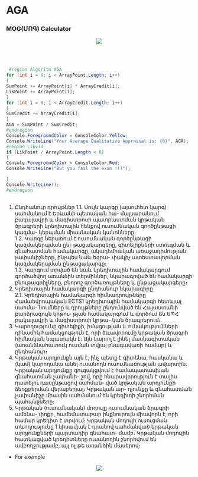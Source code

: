 # AGA
### MOG(ՄՈԳ) Calculator
<p align="center">
<img  src="https://github.com/VanHakobyan/AGA/blob/master/GIF2.gif?raw=true">
</p><br><br>

```C#
 #region Algoritm AGA
for (int i = 0; i < ArrayPoint.Length; i++)
{
SumPoint += ArrayPoint[i] * ArrayCredit[i];
LikPoint += ArrayPoint[i];
}
for (int i = 0; i < ArrayCredit.Length; i++)
{
SumCredit += ArrayCredit[i];
}
AGA = SumPoint / SumCredit;
#endregion
Console.ForegroundColor = ConsoleColor.Yellow;
Console.WriteLine("Your Average Qualitative Appraisal is: {0}", AGA);
#region Likvid
if (LikPoint / ArrayPoint.Length < 8)
{
Console.ForegroundColor = ConsoleColor.Red;
Console.WriteLine("But you fail the exam !!!");

}
Console.WriteLine();
#endregion
            
 ```

1. Ընդհանուր դրույթներ
1.1. Սույն կարգը (այսուհետ կարգ) սահմանում է Երևանի պետական հա-
մալսարանում բակալավրի և մագիստրոսի պատրաստման կրթական
ծրագրերի կրեդիտային հենքով ուսումնական գործընթացի կազմա-
կերպման միասնական կանոնները։<br>
1.2. Կարգը ներառում է ուսումնական գործընթացի կազմակերպման ըն-
թացակարգերը, գիտելիքների ստուգման և գնահատման համակարգը,
ակադեմիական առաջադիմության չափանիշները, ինչպես նաև եզրա-
փակիչ ատեստավորման կազմակերպման ընթացակարգը։<br>
1.3. Կարգում տրված են նաև կրեդիտային համակարգում գործածվող
առանձին տերմիններ, նկարագրված են համակարգի բնութագրիչները,
բնորոշ գործառույթները և ընթացակարգերը։<br>
2. Կրեդիտային համակարգի ընդհանուր նկարագիրը<br>
2.1. Կրեդիտային համակարգի հիմնադրույթները<br>
Համաեվրոպական ECTS1 կրեդիտային համակարգի հետևյալ սահմա-
նումները և դրույթները ընդունված են Հայաստանի բարձրագույն կրթու-
թյան համակարգում և գործում են ԵՊՀ բակալավրի և մագիստրոսի կրթա-
կան ծրագրերում։<br>
1. Կարողությունը գիտելիքի, իմացության և ունակությունների դինամիկ
համակցություն է, որի ձևավորումը կրթական ծրագրի հիմնական
նպատակն է։ Այն կարող է լինել մասնագիտական (առանձնահատուկ
ուսման տվյալ բնագավառի համար) և ընդհանուր։<br>
2. Կրթական արդյունքն այն է, ինչ պետք է գիտենա, հասկանա և (կամ)
կարողանա անել ուսանողն ուսումնառության ավարտին։ Կրթական
արդյունքը զուգակցվում է համապատասխան գնահատման չափանի-
շով, որը հնարավորություն է տալիս դատելու դասընթացով սահման-
ված կրթական արդյունքի ձեռքբերման վերաբերյալ։ Կրթական ար-
դյունքը և գնահատման չափանիշը միասին սահմանում են կրեդիտի
շնորհման պահանջները։<br>
3. Կրթական (ուսումնական) մոդուլը ուսումնական ծրագրի ամենա-
փոքր, համեմատաբար ինքնուրույն միավորն է, որի համար կրեդիտ է
տրվում։ Կրթական մոդուլի ուսուցման տևողությունը 1 կիսամյակ է
դրանով սահմանված կրթական արդյունքների պարտադիր գնահատ-
մամբ։ Կրթական մոդուլին հատկացված կրեդիտները ուսանողին
շնորհվում են ամբողջությամբ, այլ ոչ թե առանձին մասերով։<br>

* For exemple<br>

<p align="center">
<img  src="https://i.gyazo.com/c1b7b82ae39df6571d42b9dd770bb92f.png">
</p><br><br>


